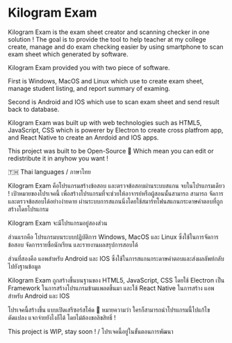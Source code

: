 # Kilogram Exam
Kilogram Exam is the exam sheet creator and scanning checker in one solution ! 
The goal is to provide the tool to help teacher at my college create, manage and do exam checking easier by using smartphone to scan exam sheet which generated by software.

Kilogram Exam provided you with two piece of software.

First is Windows, MacOS and Linux which use to create exam sheet, manage student listing, and report summary of examing.

Second is Android and IOS which use to scan exam sheet and send result back to database.

Kilogram Exam was built up with web technologies such as HTML5, JavaScript, CSS which is powerer by Electron to create cross platfrom app, and React Native to create an Anrdoid and IOS apps.

This project was built to be Open-Source 🧡 Which mean you can edit or redistribute it in anyhow you want !

🇹🇭 Thai languages / ภาษาไทย

Kilogram Exam คือโปรแกรมสร้างข้อสอบ และตรวจข้อสอบผ่านระบบสแกน จบในโปรแกรมเดียว !
เป้าหมายของโปรเจคนี้ เพื่อสร้างโปรแกรมที่จะช่วยให้อาจารย์หรือผู้สอนนั้นสามารถ สามารถ จัดการ และตรวจข้อสอบได้อย่างง่ายดาย ผ่านระบบการสแกนนิ่งโดยใช้สมาร์ทโฟนสแกนกระดาษคำตอบที่ถูกสร้างโดยโปรแกรม

Kilogram Exam จะมีโปรแกรมอยู่สองส่วน

ส่วนแรกคือ โปรแกรมบนระบบปฏิบัติการ Windows, MacOS และ Linux ซึ่งใช้ในการจัดการข้อสอบ จัดการรายชื่อนักเรียน และรายงานผลสรุปการสอบได้

ส่วนที่สองคือ แอพสำหรับ Android และ IOS ซึ่งใช้ในการสแกนกระดาษคำตอบและส่งผลลัพท์กลับไปยังฐานข้อมูล

Kilogram Exam ถูกสร้างขึ้นบนฐานของ HTML5, JavaScript, CSS โดยใช้ Electron เป็น Framework ในการสร้างโปรแกรมข้ามแพลตขึ้นมา
และใช้ React Native ในการสร้าง แอพสำหรับ Android และ IOS

โปรเจคนี้สร้างขึ้น แบบเปิดเสรีซอร์สโค้ด 🧡 หมายความว่า ใครก็สามารถนำโปรแกรมนี้ไปแก้ไข ดัดแปลง แจกจ่ายยังไงก็ได้ โดยไม่ต้องขอลิขสิทธิ์ !

This project is WIP, stay soon ! / โปรเจคนี้อยู่ในขั้นตอนการพัฒนา
